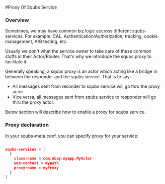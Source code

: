 #Proxy Of Squbs Service

### Overview
Sometimes, we may have common biz logic accross different squbs-services.
For example: CAL, Authentication/Authorization, tracking, cookie management, A/B testing, etc.

Usually we don't what the service owner to take care of these common stuffs in their Actor/Router.
That's why we introduce the squbs proxy to facilitate it.

Generally speaking, a squbs proxy is an actor which acting like a bridge in between the responder and the squbs service.
That is to say:
* All messages sent from resonder to squbs service will go thru the proxy actor
* Vice versa, all messages sent from squbs service to responder will go thru the proxy actor.


Below section will describe how to enable a proxy for squbs service.

### Proxy declaration

In your squbs-meta.conf, you can specify proxy for your service:

```json

squbs-services = [
  {
    class-name = com.ebay.myapp.MyActor
    web-context = mypath
    proxy-name = myProxy
  }
]

```


